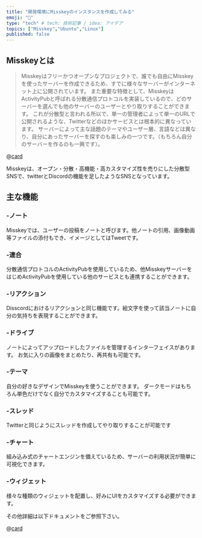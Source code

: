 ```yaml
---
title: "開発環境にMisskeyのインスタンスを作成してみる"
emoji: "🌟"
type: "tech" # tech: 技術記事 / idea: アイデア
topics: ["Misskey","Ubuntu","Linux"]
published: false
---
```


## Misskeyとは

> Misskeyはフリーかつオープンなプロジェクトで、誰でも自由にMisskeyを使ったサーバーを作成できるため、すでに様々なサーバーがインターネット上に公開されています。
> また重要な特徴として、MisskeyはActivityPubと呼ばれる分散通信プロトコルを実装しているので、どのサーバーを選んでも他のサーバーのユーザーとやり取りすることができます。
> これが分散型と言われる所以で、単一の管理者によって単一のURLで公開されるような、Twitterなどのほかサービスとは根本的に異なっています。
> サーバーによって主な話題のテーマやユーザー層、言語などは異なり、自分にあったサーバーを探すのも楽しみの一つです。（もちろん自分のサーバーを作るのも一興です）。

@[card](https://misskey-hub.net)

Misskeyは、オープン・分散・高機能・高カスタマイズ性を売りにした分散型SNSで、twitterとDiscordの機能を足したようなSNSとなっています。

## 主な機能

### -ノート

Misskeyでは、ユーザーの投稿をノートと呼びます。他ノートの引用、画像動画等ファイルの添付もでき、イメージとしてはTweetです。

### -連合

分散通信プロトコルのActivityPubを使用しているため、他MisskeyサーバーをはじめActivityPubを使用している他のサービスとも連携することができます。

### -リアクション

Disscordにおけるリアクションと同じ機能です。絵文字を使って該当ノートに自分の気持ちを表現することができます。

### -ドライブ

ノートによってアップロードしたファイルを管理するインターフェイスがあります。
お気に入りの画像をまとめたり、再共有も可能です。

### -テーマ

自分の好きなデザインでMisskeyを使うことができます。
ダークモードはもちろん単色だけでなく自分でカスタマイズすることも可能です。

### -スレッド

Twitterと同じようにスレッドを作成してやり取りすることが可能です

### -チャート

組み込み式のチャートエンジンを備えているため、サーバーの利用状況が簡単に可視化できます。

### -ウィジェット

様々な種類のウィジェットを配置し、好みにUIをカスタマイズする必要ができます。

その他詳細は以下ドキュメントをご参照下さい。

@[card](https://misskey-hub.net/docs/misskey.html)
